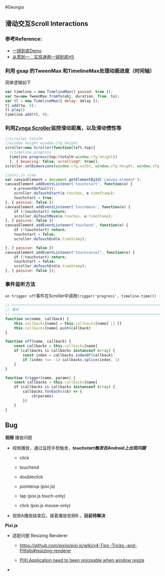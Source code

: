 #Georgia

## 滑动交互Scroll Interactions

### 参考Reference:

- [一镜到底Demo](https://coding.net/u/MomentStudio/p/long-take-demo/git) 
- [从零到一：实现通用一镜到底H5](https://segmentfault.com/a/1190000017848401)

### 利用 gsap 的TweenMax 和TimelineMax处理动画进度（时间轴）

简单逻辑如下

```javascript
var timeline = new TimelineMax({ paused: true });
var tw=new TweenMax.fromTo(obj, duration, from, to);
var tl = new TimelineMax({ delay: delay });
tl.add(tw, 0);
tl.play()
timeline.add(tl, 0);
```


### 利用[Zynga Scroller](https://github.com/pbakaus/scroller)监控滑动距离，以及滑动惯性等
```javascript
//scroller totalH
//window height window.cfg.height
scroller=new Scroller(function(left,top){
  //timeline progress
  timeline.progress(top/(totalH-window.cfg.height))
  }, { bouncing: false, scrollingY: true});
scroller.setDimensions(window.cfg.width, window.cfg.height, window.cfg.width, totalH);

//pixi.js view
var canvasElement = document.getElementById('canvas-element');
canvasElement.addEventListener('touchstart', function(e) {
    e.preventDefault();
    scroller.doTouchStart(e.touches, e.timeStamp);
    touchstart = true;
}, { passive: false })
canvasElement.addEventListener('touchmove', function(e) {
    if (!touchstart) return;
    scroller.doTouchMove(e.touches, e.timeStamp);
}, { passive: false })
canvasElement.addEventListener('touchend', function(e) {
    if (!touchstart) return;
    touchstart = false;
    scroller.doTouchEnd(e.timeStamp);

}, { passive: false })
canvasElement.addEventListener("touchcancel", function(e) {
    if (!touchstart) return;
    touchstart = false;
    scroller.doTouchEnd(e.timeStamp);
}, { passive: false });
```

### 事件监听方法
`on trigger off`事件在Scroller中调用`trigger('progress', timeline.time())`

```javascript
// ────────────────────────────────────────────────────────────────────────────────
// 事件
// ────────────────────────────────────────────────────────────────────────────────
function on(name, callback) {
    this.callbacks[name] = this.callbacks[name] || []
    this.callbacks[name].push(callback)
}

function off(name, callback) {
    const callbacks = this.callbacks[name]
    if (callbacks && callbacks instanceof Array) {
        const index = callbacks.indexOf(callback)
        if (index !== -1) callbacks.splice(index, 1)
    }
}

function trigger(name, params) {
    const callbacks = this.callbacks[name]
    if (callbacks && callbacks instanceof Array) {
        callbacks.forEach((cb) => {
            cb(params)
        })
    }
}
```



## Bug

**视频** 播放问题

- 视频播放，通过监控手势触发，***touchstart触发在Android上出现问题***

  - click

  - touchend

  - doubleclick

  - pointerup  (pixi.js)

  - tap (pixi.js touch-only)

  - click (pixi.js mouse-only)

    

- 视频A播放结束后，接着播放视频B 。**目前待解决**

  


**Pixi.js**

- 适配问题 Resizing Renderer 
  - https://github.com/pixijs/pixi.js/wiki/v4-Tips,-Tricks,-and-Pitfalls#resizing-renderer

  - [PIXI.Application need to been resizeable when window resize](https://github.com/pixijs/pixi.js/issues/4757)

- 